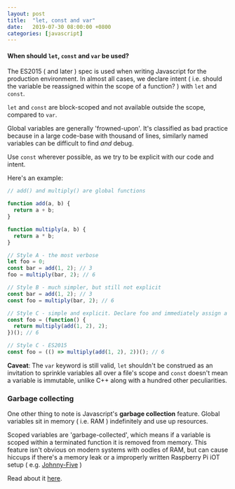 ```yaml
---
layout: post
title:  "let, const and var"
date:   2019-07-30 08:00:00 +0800
categories: [javascript]
---
```


#### When should `let`, `const` and `var` be used?

The ES2015 ( and later ) spec is used when writing Javascript for the production environment. In almost all cases, we declare intent ( i.e. should the variable be reassigned within the scope of a function? ) with `let` and `const`.

`let` and `const` are block-scoped and not available outside the scope, compared to `var`.

Global variables are generally 'frowned-upon'. It's classified as bad practice because in a large code-base with thousand of lines, similarly named variables can be difficult to find _and_ debug.

Use `const` wherever possible, as we try to be explicit with our code and intent.

Here's an example:

```javascript
// add() and multiply() are global functions

function add(a, b) {
  return a + b;
}

function multiply(a, b) {
  return a * b;
}

// Style A - the most verbose
let foo = 0; 
const bar = add(1, 2); // 3
foo = multiply(bar, 2); // 6

// Style B - much simpler, but still not explicit
const bar = add(1, 2); // 3
const foo = multiply(bar, 2); // 6

// Style C - simple and explicit. Declare foo and immediately assign a value with an IIFE
const foo = (function() {
  return multiply(add(1, 2), 2);
})(); // 6

// Style C - ES2015
const foo = (() => multiply(add(1, 2), 2))(); // 6
```


**Caveat**: The `var` keyword is still valid, `let` shouldn't be construed as an invitation to sprinkle variables all over a file's scope and `const` doesn't mean a variable is immutable, unlike C++ along with a hundred other peculiarities.


### Garbage collecting

One other thing to note is Javascript's **garbage collection** feature. Global variables sit in memory ( i.e. RAM ) indefinitely and use up resources.

Scoped variables are 'garbage-collected', which means if a variable is scoped within a terminated function it is removed from memory. This feature isn't obvious on modern systems with oodles of RAM, but can cause hiccups if there's a memory leak or a improperly written Raspberry Pi iOT setup ( e.g. [Johnny-Five](http://johnny-five.io) )

Read about it [here](https://javascript.info/garbage-collection).